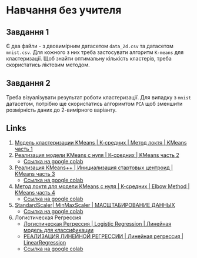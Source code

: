 # Навчання без учителя

## Завдання 1

Є два файли - з двовимірним датасетом `data_2d.csv` та датасетом `mnist.csv`.
Для кожного з них треба застосувати алгоритм `K-means` для кластеризації.
Щоб знайти оптимальну кількість кластерів, треба скористатись ліктевим методом.

## Завдання 2

Треба візуалізувати результат роботи кластеризації.
Для випадку з `mnist` датасетом, потрібно ще скористатись алгоримтом `PCA` щоб
зменшити розмірність даних до 2-вимірного варіанту.

## Links

1. [Модель кластеризации KMeans | К-средних | Метод локтя | KMeans часть 1](https://www.youtube.com/watch?v=EHZJMz6zyFE&ab_channel=machinelearrrning)
2. [Реализация модели KMeans с нуля | К-средних | KMeans часть 2](https://www.youtube.com/watch?v=nyeh7uJFyY4&ab_channel=machinelearrrning)
   - [Ccылка на google colab](https://colab.research.google.com/drive/1RlMm3VhHAvqarN79PLHh-QYb4UhktuYn)
3. [Реализация KMeans++ | Инициализация стартовых центроид | KMeans часть 3](https://www.youtube.com/watch?v=zMAS3Bbq1bk&ab_channel=machinelearrrning)
   - [Ccылка на google colab](https://colab.research.google.com/drive/1sfkPLgxvLMmjjUxydhn4u3XSzXODFiEv)
4. [Метод локтя для модели KMeans с нуля | К-средних | Elbow Method | KMeans часть 4](https://www.youtube.com/watch?v=BEhLlqkL-f4&t=5s&ab_channel=machinelearrrning)
   - [Ccылка на google colab](https://colab.research.google.com/drive/1cqSPr9ZXvuX7h2tEPcWDD1palFvTJPvZ)
5. [StandardScaler| MinMaxScaler | МАСШТАБИРОВАНИЕ ДАННЫХ](https://www.youtube.com/watch?v=XsuCOfpf8Ic&ab_channel=machinelearrrning)
   - [Ccылка на google colab](https://colab.research.google.com/drive/1kAE9Nu5M1UeCg3OiZ48T-T_pIUUHRlL0)
6. Логистическая Регрессия
   - [Логистическая Регрессия | Logistic Regression | Линейная модель для классификации](https://www.youtube.com/watch?v=9BoVCdedvW8&ab_channel=machinelearrrning)
   - [РЕАЛИЗАЦИЯ ЛИНЕЙНОЙ РЕГРЕССИИ | Линейная регрессия | LinearRegression](https://www.youtube.com/watch?v=KJA9A1q9l7E&t=0s&ab_channel=machinelearrrning)
   - [Ccылка на google colab](https://colab.research.google.com/drive/1StXvkwQMVgioB-E-ALf0BT-XcNmE8bKX)